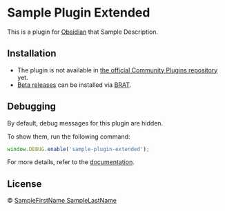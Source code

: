 # Sample Plugin Extended

This is a plugin for [Obsidian](https://obsidian.md/) that Sample Description.

## Installation

- The plugin is not available in [the official Community Plugins repository](https://obsidian.md/plugins) yet.
- [Beta releases](obsidian://brat?plugin=https://github.com/sampleAuthorGitHubName/obsidian-sample-plugin-extended) can be installed via [BRAT](https://obsidian.md/plugins?id=obsidian42-brat).

## Debugging

By default, debug messages for this plugin are hidden.

To show them, run the following command:

```js
window.DEBUG.enable('sample-plugin-extended');
```

For more details, refer to the [documentation](https://github.com/mnaoumov/obsidian-dev-utils?tab=readme-ov-file#debugging).

## License

© [SampleFirstName SampleLastName](https://github.com/sampleAuthorGitHubName/)
